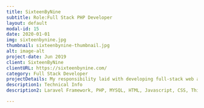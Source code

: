 ```yaml
---
title: SixteenByNine
subtitle: Role:Full Stack PHP Developer
layout: default
modal-id: 15
date: 2020-01-01
img: sixteenbynine.jpg
thumbnail: sixteenbynine-thumbnail.jpg
alt: image-alt
project-date: Jun 2019
client: SixteenByNine
clientURL: https://sixteenbynine.com/
category: Full Stack Developer
projectDetails: My responsibility laid with developing full-stack web application include design ux. 
description1: Technical Info
description2: Laravel Framework, PHP, MYSQL, HTML, Javascript, CSS, Third Party Libraries(Bootstrap, Datatable JQuery, Form Validation), Git, SSH, Jenkins

---
```

